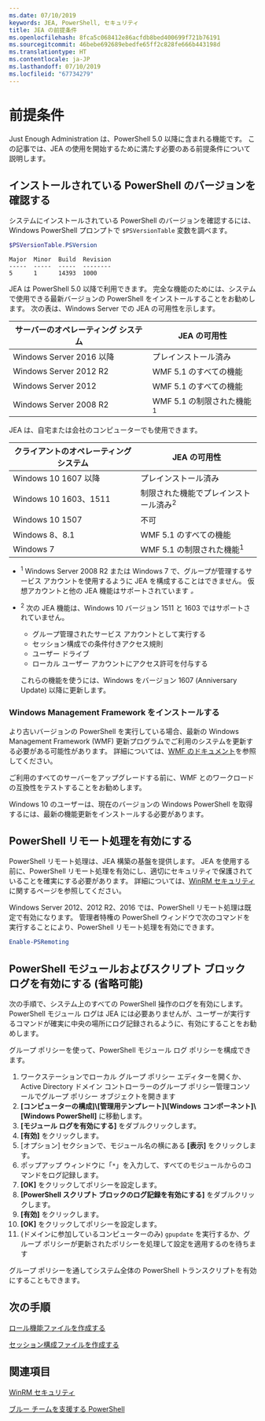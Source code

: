 ```yaml
---
ms.date: 07/10/2019
keywords: JEA, PowerShell, セキュリティ
title: JEA の前提条件
ms.openlocfilehash: 8fca5c068412e86acfdb8bed400699f721b76191
ms.sourcegitcommit: 46bebe692689ebedfe65ff2c828fe666b443198d
ms.translationtype: HT
ms.contentlocale: ja-JP
ms.lasthandoff: 07/10/2019
ms.locfileid: "67734279"
---
```

# <a name="prerequisites"></a>前提条件

Just Enough Administration は、PowerShell 5.0 以降に含まれる機能です。 この記事では、JEA の使用を開始するために満たす必要のある前提条件について説明します。


## <a name="check-which-version-of-powershell-is-installed"></a>インストールされている PowerShell のバージョンを確認する

システムにインストールされている PowerShell のバージョンを確認するには、Windows PowerShell プロンプトで `$PSVersionTable` 変数を調べます。

```powershell
$PSVersionTable.PSVersion
```

```Output
Major  Minor  Build  Revision
-----  -----  -----  --------
5      1      14393  1000
```

JEA は PowerShell 5.0 以降で利用できます。 完全な機能のためには、システムで使用できる最新バージョンの PowerShell をインストールすることをお勧めします。 次の表は、Windows Server での JEA の可用性を示します。

| サーバーのオペレーティング システム |                JEA の可用性                |
| ----------------------- | ---------------------------------------------- |
| Windows Server 2016 以降    | プレインストール済み                                   |
| Windows Server 2012 R2  | WMF 5.1 のすべての機能                |
| Windows Server 2012     | WMF 5.1 のすべての機能                |
| Windows Server 2008 R2  | WMF 5.1 の制限された機能<sup>1</sup> |

JEA は、自宅または会社のコンピューターでも使用できます。

| クライアントのオペレーティング システム |                   JEA の可用性                   |
| ----------------------- | ---------------------------------------------------- |
| Windows 10 1607 以降        | プレインストール済み                                         |
| Windows 10 1603、1511   | 制限された機能でプレインストール済み<sup>2</sup> |
| Windows 10 1507         | 不可                                        |
| Windows 8、8.1          | WMF 5.1 のすべての機能                      |
| Windows 7               | WMF 5.1 の制限された機能<sup>1</sup>       |

- <sup>1</sup> Windows Server 2008 R2 または Windows 7 で、グループが管理するサービス アカウントを使用するように JEA を構成することはできません。 仮想アカウントと他の JEA 機能はサポートされています *。*

- <sup>2</sup> 次の JEA 機能は、Windows 10 バージョン 1511 と 1603 ではサポートされていません。

  - グループ管理されたサービス アカウントとして実行する
  - セッション構成での条件付きアクセス規則
  - ユーザー ドライブ
  - ローカル ユーザー アカウントにアクセス許可を付与する

  これらの機能を使うには、Windows をバージョン 1607 (Anniversary Update) 以降に更新します。

### <a name="install-windows-management-framework"></a>Windows Management Framework をインストールする

より古いバージョンの PowerShell を実行している場合、最新の Windows Management Framework (WMF) 更新プログラムでご利用のシステムを更新する必要がある可能性があります。 詳細については、[WMF のドキュメント](/powershell/wmf/overview)を参照してください。

ご利用のすべてのサーバーをアップグレードする前に、WMF とのワークロードの互換性をテストすることをお勧めします。

Windows 10 のユーザーは、現在のバージョンの Windows PowerShell を取得するには、最新の機能更新をインストールする必要があります。

## <a name="enable-powershell-remoting"></a>PowerShell リモート処理を有効にする

PowerShell リモート処理は、JEA 構築の基盤を提供します。 JEA を使用する前に、PowerShell リモート処理を有効にし、適切にセキュリティで保護されていることを確実にする必要があります。 詳細については、[WinRM セキュリティ](/powershell/scripting/learn/remoting/winrmsecurity)に関するページを参照してください。

Windows Server 2012、2012 R2、2016 では、PowerShell リモート処理は既定で有効になります。 管理者特権の PowerShell ウィンドウで次のコマンドを実行することにより、PowerShell リモート処理を有効にできます。

```powershell
Enable-PSRemoting
```

## <a name="enable-powershell-module-and-script-block-logging-optional"></a>PowerShell モジュールおよびスクリプト ブロック ログを有効にする (省略可能)

次の手順で、システム上のすべての PowerShell 操作のログを有効にします。 PowerShell モジュール ログは JEA には必要ありませんが、ユーザーが実行するコマンドが確実に中央の場所にログ記録されるように、有効にすることをお勧めします。

グループ ポリシーを使って、PowerShell モジュール ログ ポリシーを構成できます。

1. ワークステーションでローカル グループ ポリシー エディターを開くか、Active Directory ドメイン コントローラーのグループ ポリシー管理コンソールでグループ ポリシー オブジェクトを開きます
2. **[コンピューターの構成]\\[管理用テンプレート]\\[Windows コンポーネント]\\[Windows PowerShell]** に移動します。
3. **[モジュール ログを有効にする]** をダブルクリックします。
4. **[有効]** をクリックします。
5. [オプション] セクションで、モジュール名の横にある **[表示]** をクリックします。
6. ポップアップ ウィンドウに「`*`」を入力して、すべてのモジュールからのコマンドをログ記録します。
7. **[OK]** をクリックしてポリシーを設定します。
8. **[PowerShell スクリプト ブロックのログ記録を有効にする]** をダブルクリックします。
9. **[有効]** をクリックします。
10. **[OK]** をクリックしてポリシーを設定します。
11. (ドメインに参加しているコンピューターのみ) `gpupdate` を実行するか、グループ ポリシーが更新されたポリシーを処理して設定を適用するのを待ちます

グループ ポリシーを通してシステム全体の PowerShell トランスクリプトを有効にすることもできます。

## <a name="next-steps"></a>次の手順

[ロール機能ファイルを作成する](role-capabilities.md)

[セッション構成ファイルを作成する](session-configurations.md)

## <a name="see-also"></a>関連項目

[WinRM セキュリティ](/powershell/scripting/learn/remoting/winrmsecurity)

[ブルー チームを支援する PowerShell](https://devblogs.microsoft.com/powershell/powershell-the-blue-team/)
